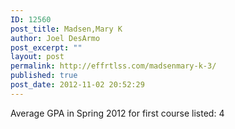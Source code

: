 ```yaml
---
ID: 12560
post_title: Madsen,Mary K
author: Joel DesArmo
post_excerpt: ""
layout: post
permalink: http://effrtlss.com/madsenmary-k-3/
published: true
post_date: 2012-11-02 20:52:29
---
```

<p>Average GPA in Spring 2012 for first course listed: 4</p>